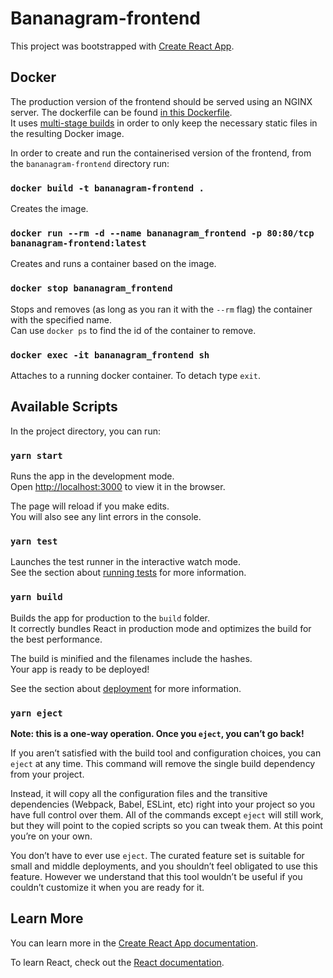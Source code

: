# Bananagram-frontend

This project was bootstrapped with [Create React App](https://github.com/facebook/create-react-app).

## Docker

The production version of the frontend should be served using an NGINX server. The dockerfile can be found [in this Dockerfile](./Dockerfile).<br>
It uses [multi-stage builds](https://docs.docker.com/develop/develop-images/multistage-build/) in order to only keep the necessary static files in the resulting Docker image.<br>

In order to create and run the containerised version of the frontend, from the `bananagram-frontend` directory run:

### `docker build -t bananagram-frontend .`

Creates the image.

### `docker run --rm -d --name bananagram_frontend -p 80:80/tcp bananagram-frontend:latest`

Creates and runs a container based on the image.

### `docker stop bananagram_frontend`

Stops and removes (as long as you ran it with the `--rm` flag) the container with the specified name.<br>
Can use `docker ps` to find the id of the container to remove.

### `docker exec -it bananagram_frontend sh`

Attaches to a running docker container. To detach type `exit`.

## Available Scripts

In the project directory, you can run:

### `yarn start`

Runs the app in the development mode.<br>
Open [http://localhost:3000](http://localhost:3000) to view it in the browser.

The page will reload if you make edits.<br>
You will also see any lint errors in the console.

### `yarn test`

Launches the test runner in the interactive watch mode.<br>
See the section about [running tests](https://facebook.github.io/create-react-app/docs/running-tests) for more information.

### `yarn build`

Builds the app for production to the `build` folder.<br>
It correctly bundles React in production mode and optimizes the build for the best performance.

The build is minified and the filenames include the hashes.<br>
Your app is ready to be deployed!

See the section about [deployment](https://facebook.github.io/create-react-app/docs/deployment) for more information.

### `yarn eject`

**Note: this is a one-way operation. Once you `eject`, you can’t go back!**

If you aren’t satisfied with the build tool and configuration choices, you can `eject` at any time. This command will remove the single build dependency from your project.

Instead, it will copy all the configuration files and the transitive dependencies (Webpack, Babel, ESLint, etc) right into your project so you have full control over them. All of the commands except `eject` will still work, but they will point to the copied scripts so you can tweak them. At this point you’re on your own.

You don’t have to ever use `eject`. The curated feature set is suitable for small and middle deployments, and you shouldn’t feel obligated to use this feature. However we understand that this tool wouldn’t be useful if you couldn’t customize it when you are ready for it.

## Learn More

You can learn more in the [Create React App documentation](https://facebook.github.io/create-react-app/docs/getting-started).

To learn React, check out the [React documentation](https://reactjs.org/).
